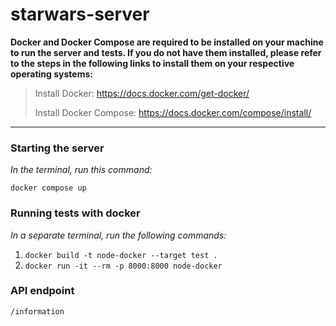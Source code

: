 # starwars-server

**Docker and Docker Compose are required to be installed on your machine to run the server and tests. If you do not have them installed, please refer to the steps in the following links to install them on your respective operating systems:**

> Install Docker: https://docs.docker.com/get-docker/
>
> Install Docker Compose: https://docs.docker.com/compose/install/

---

### Starting the server

_In the terminal, run this command:_

`docker compose up`

### Running tests with docker

_In a separate terminal, run the following commands:_

1. `docker build -t node-docker --target test .`
   <br />
2. `docker run -it --rm -p 8000:8000 node-docker`

### API endpoint

`/information`
